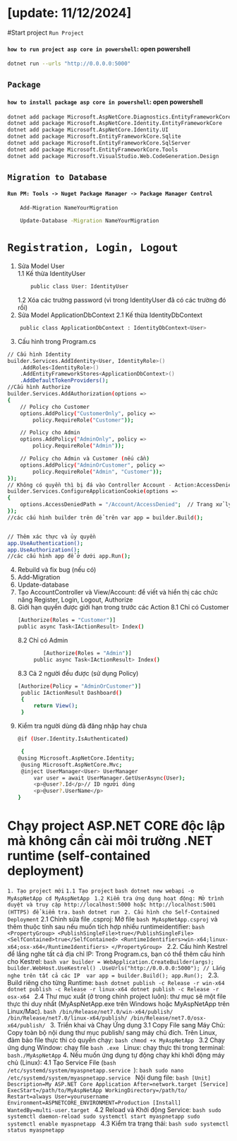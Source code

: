 #  [update: 11/12/2024]
#Start project
`Run Project`
#### `how to run project asp core in powershell`: open powershell
```bash
dotnet run --urls "http://0.0.0.0:5000"
```
## `Package`
#### `how to install package asp core in powershell`: open powershell
```bash
dotnet add package Microsoft.AspNetCore.Diagnostics.EntityFrameworkCore
dotnet add package Microsoft.AspNetCore.Identity.EntityFrameworkCore
dotnet add package Microsoft.AspNetCore.Identity.UI
dotnet add package Microsoft.EntityFrameworkCore.Sqlite
dotnet add package Microsoft.EntityFrameworkCore.SqlServer
dotnet add package Microsoft.EntityFrameworkCore.Tools
dotnet add package Microsoft.VisualStudio.Web.CodeGeneration.Design
```
## `Migration to Database`
#### `Run PM: Tools -> Nuget Package Manager -> Package Manager Control`
```bash
    Add-Migration NameYourMigration
```
```bash
    Update-Database -Migration NameYourMigration
```
# `Registration, Login, Logout`
1. Sửa Model User  
	1.1 Kế thừa IdentityUser
   ```bash
       public class User: IdentityUser 
   ```
	1.2 Xóa các trường password (vì trong IdentityUser đã có các trường đó rồi)
2. Sửa Model ApplicationDbContext 
	2.1 Kế thừa IdentityDbContext
```bash
    public class ApplicationDbContext : IdentityDbContext<User>
```
3. Cấu hình trong Program.cs
```bash
// Cấu hình Identity
builder.Services.AddIdentity<User, IdentityRole>()
    .AddRoles<IdentityRole>()
    .AddEntityFrameworkStores<ApplicationDbContext>()
	.AddDefaultTokenProviders();
//Cấu hình Authorize
builder.Services.AddAuthorization(options =>
{
    // Policy cho Customer
    options.AddPolicy("CustomerOnly", policy =>
        policy.RequireRole("Customer"));

    // Policy cho Admin
    options.AddPolicy("AdminOnly", policy =>
        policy.RequireRole("Admin"));

    // Policy cho Admin và Customer (nếu cần)
    options.AddPolicy("AdminOrCustomer", policy =>
        policy.RequireRole("Admin", "Customer"));
});
// Không có quyền thì bị đá vào Controller Account - Action:AccessDenied
builder.Services.ConfigureApplicationCookie(options =>
{
	options.AccessDeniedPath = "/Account/AccessDenied";  // Trang xử lý khi bị từ chối quyền truy cập
});
//các cấu hình builder trên để trên var app = builder.Build();
```
```bash

// Thêm xác thực và ủy quyền
app.UseAuthentication();
app.UseAuthorization();
//các cấu hình app để ở dưới app.Run();
```
4. Rebuild và fix bug (nếu có)
5. Add-Migration
6. Update-database
7. Tạo AccountController và View/Account: để viết và hiển thị các chức năng Register, Login, Logout, Authorize
8. Giới hạn quyền được giới hạn trong trước các Action
	8.1 Chỉ có Customer
   ```bash
   [Authorize(Roles = "Customer")]
   public async Task<IActionResult> Index()
   ```
	8.2 Chỉ có Admin
   ```bash
           [Authorize(Roles = "Admin")]
        public async Task<IActionResult> Index()
   ```
	8.3 Cả 2 người đều được (sử dụng Policy)
   ```bash
   [Authorize(Policy = "AdminOrCustomer")]
	public IActionResult Dashboard()
	{
	    return View();
	}

   ```
9. Kiểm tra người dùng đã đăng nhập hay chưa
   ```bash
   @if (User.Identity.IsAuthenticated)

	{
   @using Microsoft.AspNetCore.Identity;
    @using Microsoft.AspNetCore.Mvc;
    @inject UserManager<User> UserManager
	    var user = await UserManager.GetUserAsync(User);
	    <p>@user?.Id</p>// ID người dùng
	    <p>@user?.UserName</p>
   }
   ```
# Chạy project ASP.NET CORE độc lập mà không cần cài môi trường .NET runtime (self-contained deployment)
`1. Tạo project mới`
	`1.1 Tạo project`
 	```bash
  	dotnet new webapi -o MyAspNetApp
	cd MyAspNetApp
  	```
   	`1.2 Kiểm tra ứng dụng hoạt động: Mở trình duyệt và truy cập http://localhost:5000 hoặc http://localhost:5001 (HTTPS) để kiểm tra.`
    	```bash
     	dotnet run
     	```
`2. Cấu hình cho Self-Contained Deployment`
	2.1 Chỉnh sửa file .csproj:
 	Mở file ```bash MyAspNetApp.csproj``` và thêm thuộc tính sau nếu muốn tích hợp nhiều runtimeidentifier:
  	```bash
		<PropertyGroup>
		  <PublishSingleFile>true</PublishSingleFile>
		  <SelfContained>true</SelfContained>
		  <RuntimeIdentifiers>win-x64;linux-x64;osx-x64</RuntimeIdentifiers>
		</PropertyGroup>
   	```
    	2.2. Cấu hình Kestrel để lắng nghe tất cả địa chỉ IP: Trong Program.cs, bạn có thể thêm cấu hình cho Kestrel:
     	```bash
      	var builder = WebApplication.CreateBuilder(args);	
	builder.WebHost.UseKestrel()
	       .UseUrls("http://0.0.0.0:5000"); // Lắng nghe trên tất cả các IP	
	var app = builder.Build();
	app.Run();
      	```
    	2.3. Build riêng cho từng Runtime:
     	```bash
      	dotnet publish -c Release -r win-x64
	dotnet publish -c Release -r linux-x64
	dotnet publish -c Release -r osx-x64
      	```
       2.4 Thư mục xuất (ở trong chính project luôn): thư mục sẽ một file thực thi duy nhất (MyAspNetApp.exe trên Windows hoặc MyAspNetApp trên Linux/Mac).
       ```bash
       	/bin/Release/net7.0/win-x64/publish/
	/bin/Release/net7.0/linux-x64/publish/
	/bin/Release/net7.0/osx-x64/publish/
       ```
3. Triển khai và Chạy Ứng dụng
	3.1 Copy File sang Máy Chủ:
 		Copy toàn bộ nội dung thư mục publish/ sang máy chủ đích.
		Trên Linux, đảm bảo file thực thi có quyền chạy:
		```bash
  		chmod +x MyAspNetApp
  		```
	3.2 Chạy ứng dụng
 	Window: chạy file ```bash .exe ```
  	Linux: chạy thực thi trong terminal: ```bash./MyAspNetApp```
4. Nếu muốn ứng dụng tự động chạy khi khởi động máy chủ (Linux):
	4.1 Tạo Service File (```bash /etc/systemd/system/myaspnetapp.service ```):
 	```bash
  	sudo nano /etc/systemd/system/myaspnetapp.service
  	```
   	Nội dung file:
    	```bash
     	[Unit]
	Description=My ASP.NET Core Application
	After=network.target
	[Service]
	ExecStart=/path/to/MyAspNetApp
	WorkingDirectory=/path/to/
	Restart=always
	User=yourusername
	Environment=ASPNETCORE_ENVIRONMENT=Production
	[Install]
	WantedBy=multi-user.target
     	```
      	4.2 Reload và Khởi động Service:
       ```bash
       sudo systemctl daemon-reload
	sudo systemctl start myaspnetapp
	sudo systemctl enable myaspnetapp
       ```
       4.3 Kiểm tra trạng thái:
       ```bash
       sudo systemctl status myaspnetapp
       ```
